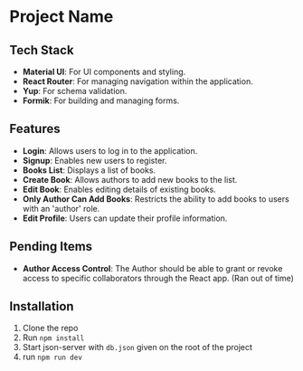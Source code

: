 # Project Name

## Tech Stack

- **Material UI**: For UI components and styling.
- **React Router**: For managing navigation within the application.
- **Yup**: For schema validation.
- **Formik**: For building and managing forms.

## Features

- **Login**: Allows users to log in to the application.
- **Signup**: Enables new users to register.
- **Books List**: Displays a list of books.
- **Create Book**: Allows authors to add new books to the list.
- **Edit Book**: Enables editing details of existing books.
- **Only Author Can Add Books**: Restricts the ability to add books to users with an 'author' role.
- **Edit Profile**: Users can update their profile information.

## Pending Items

- **Author Access Control**: The Author should be able to grant or revoke access to specific collaborators through the React app. (Ran out of time)

## Installation

1. Clone the repo
2. Run `npm install`
3. Start json-server with `db.json` given on the root of the project
4. run `npm run dev`
